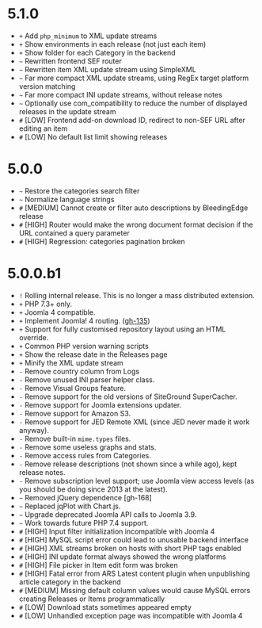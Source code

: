 # 5.1.0

* `+` Add `php_minimum` to XML update streams
* `+` Show environments in each release (not just each item)
* `+` Show folder for each Category in the backend
* `~` Rewritten frontend SEF router
* `~` Rewritten item XML update stream using SimpleXML
* `~` Far more compact XML update streams, using RegEx target platform version matching
* `~` Far more compact INI update streams, without release notes
* `~` Optionally use com_compatibility to reduce the number of displayed releases in the update stream
* `#` [LOW] Frontend add-on download ID, redirect to non-SEF URL after editing an item
* `#` [LOW] No default list limit showing releases 

# 5.0.0

* `~` Restore the categories search filter
* `~` Normalize language strings
* `#` [MEDIUM] Cannot create or filter auto descriptions by BleedingEdge release 
* `#` [HIGH] Router would make the wrong document format decision if the URL contained a query parameter 
* `#` [HIGH] Regression: categories pagination broken 

# 5.0.0.b1

* `!`️ Rolling internal release. This is no longer a mass distributed extension.
* `+` PHP 7.3+ only. 
* `+` Joomla 4 compatible. 
* `+` Implement Joomla! 4 routing. ([gh-135](https://github.com/akeeba/release-system/issues/135))
* `+` Support for fully customised repository layout using an HTML override. 
* `+` Common PHP version warning scripts 
* `+` Show the release date in the Releases page 
* `+` Minify the XML update stream 
* `-` Remove country column from Logs
* `-` Remove unused INI parser helper class.
* `-` Remove Visual Groups feature.
* `-` Remove support for the old versions of SiteGround SuperCacher.
* `-` Remove support for Joomla extensions updater.
* `-` Remove support for Amazon S3.
* `-` Remove support for JED Remote XML (since JED never made it work anyway).
* `-` Remove built-in `mime.types` files.
* `-` Remove some useless graphs and stats.
* `-` Remove access rules from Categories.
* `-` Remove release descriptions (not shown since a while ago), kept release notes.
* `-` Remove subscription level support; use Joomla view access levels (as you should be doing since 2013 at the latest).
* `~` Removed jQuery dependence [gh-168]
* `~` Replaced jqPlot with Chart.js.
* `~` Upgrade deprecated Joomla API calls to Joomla 3.9.
* `~` Work towards future PHP 7.4 support.
* `#` [HIGH] Input filter initialization incompatible with Joomla 4
* `#` [HIGH] MySQL script error could lead to unusable backend interface
* `#` [HIGH] XML streams broken on hosts with short PHP tags enabled
* `#` [HIGH] INI update format always showed the wrong platforms
* `#` [HIGH] File picker in Item edit form was broken 
* `#` [HIGH] Fatal error from ARS Latest content plugin when unpublishing article category in the backend 
* `#` [MEDIUM] Missing default column values would cause MySQL errors creating Releases or Items programmatically
* `#` [LOW] Download stats sometimes appeared empty
* `#` [LOW] Unhandled exception page was incompatible with Joomla 4